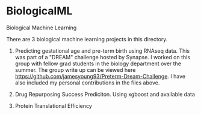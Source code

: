 # BiologicalML
Biological Machine Learning  

There are 3 biological machine learning projects in this directory. 
1. Predicting gestational age and pre-term birth using RNAseq data. This was part of a "DREAM" challenge hosted by Synapse. I worked on this group with fellow grad students in the biology department over the summer. The group write up can be viewed here https://github.com/jamesyoung93/Preterm-Dream-Challenge. I have also included my personal contributions in the files above.

2. Drug Repurposing Success Prediciton. Using xgboost and available data 

3. Protein Translational Efficiency 
